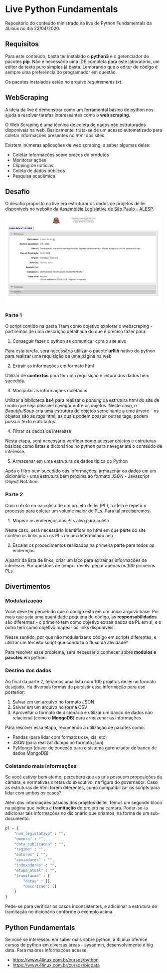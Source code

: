 # Live Python Fundamentals 

Repositório do conteúdo ministrado na live de Python Fundamentals da 4Linux no dia 22/04/2020.


## Requisitos

Para este conteúdo, basta ter instalado o **python3** e o gerenciador de pacotes **pip**. Não é necessário uma IDE completa para este laboratório, um editor de texto puro simples já basta. Lembrando que o editor de código é sempre uma preferência do programador em questão.

Os pacotes instalados estão no arquivo _requirements.txt_. 

## WebScraping

A ideia da live é demonstrar como um ferramental básico de python nos ajuda a resolver tarefas interessantes como o **web scraping**.

O Web Scraping é uma técnica de coleta de dados não estruturados disponíveis na web. Basicamente, trata-se de um acesso automatizado para coletar informações presentes no html dos sites.

Existem inúmeras aplicações de web scraping, a saber algumas delas:

- Coletar informações sobre preços de produtos
- Monitorar ações
- Clipping de notícias
- Coleta de dados públicos 
- Pesquisa acadêmica 


## Desafio

O desafio proposto na live era estruturar os dados de projetos de lei disponíveis no website da [Assembléia Legislativa de São Paulo - ALESP](https://www.al.sp.gov.br/alesp/projetos/?tipo=1&ano=2018). 

<!-- Imagem de um projeto de lei  -->

![exempo de projeto de lei](images/alesp_expl.png)

### Parte 1 

O script contido na pasta 1 tem como objetivo explorar o webscraping - partiremos de uma descrição detalhada do que é preciso fazer para:

1. Conseguir fazer o python se comunicar com o site alvo

Para esta tarefa, será necessário utilizar o pacote **urllib** nativo do python para realizar uma requisição de uma página na web

2. Extrair as informações em formato html 

Utilizar de **contextos** para ter uma requisição e leitura dos dados bem sucedida.

3. Manipular as informações coletadas 

Utilizar a biblioteca **bs4** para realizar o _parsing_ da estrutura html do site de modo que seja possível navegar entre os objetos. Neste caso, o _BeautifulSoup_ cria uma estrutura de objetos semelhante a uma árvore - os objetos são as _tags_ html, as quais podem possuir outras tags, podem possuir texto e atributos. 

4. Filtrar os dados de interesse

Nesta etapa, será necessário verificar como acessar objetos e estruturas básicas como listas e dicionários no python para navegar até o conteúdo de interesse.

5. Armazenar em uma estrutura de dados típica do Python

Após o filtro bem sucedido das informações, armazenar os dados em um dicionário - uma estrutura bem próxima ao formato _JSON_ - Javascript Object Notation. 


### Parte 2

Com o êxito no na coleta de um projeto de lei (PL), a ideia é repetir o processo para coletar um volume maior de PLs. Para tal precisaremos:

1. Mapear os endereços das PLs alvo para coleta

Neste caso, será necessário identificar no html em que parte do site contém os links para os PLs de um determinado ano

2. Escalar os procedimentos realizados na primeira parte para todos os endereços  

A partir da lista de links, criar um laço para extrair as informações de interesse. Por questões de tempo, resolvi pegar apenas os 100 primeiros PLs. 

## Divertimentos

### Modularização 

Você deve ter percebido que o código está em um único arquivo base. Por mais que seja uma quantidade pequena de código, as **responsabilidades** são diferentes - o primeiro tem como objetivo extrair dados da PL em si, e o outro tem como objetivo mapear os links disponíveis. 

Nesse sentido, por que não modularizar o código em scripts diferentes, e utilizar um terceito script que conduza o fluxo da atividade? 

Para resolver esse problema, será necessário conhecer sobre **modulos e pacotes** em python. 

### Destino dos dados

Ao final da parte 2, teríamos uma lista com 100 projetos de lei no formato desejado. Há diversas formas de persistir essa informação para uso posterior:

1. Salvar em um arquivo no formato JSON
2. Salvar em um arquivo no forma CSV
3. Aproveitar o formato de dicionário e utilizar um banco de dados não relacional (como o **MongoDB**) para armazenar as informações.

Para resolver essa etapa, recomendo a utilização de pacotes como:

- Pandas (para lidar com formatos csv, xls, etc)
- JSON (para realizar dumps no formato json)
- PyMongo (driver de conexão para o sistema gerenciador de banco de dados MongoDB)

### Coletando mais informações

Se você estiver bem atento, perceberá que as urls possuem proposições da câmara, e normativas diretas do executivo, na figura do governador. Caso as estruturas de html forem diferentes, como compatibilizar os scripts para lidar com ambos os casos? 

Além das informações básicas dos projetos de lei, temos um segundo bloco na página que indica a **tramitação** do projeto na camara. Poder-se-ia adicionar tais informações no dicionário que criamos, na forma de um sub-documento:

``` python
pl = {
	"num_legistativo" : "",
	"ementa" : "",
	"data_publicacao" : "",
	"regime" : "",
	"autores" : "",
	"apoiadores" : "",
	"indexadores" : "",
	"etapa_atual" : "",
	"tramitacao" : {
		"datas" : [],
		"descricao": []
	}
}
```

Pede-se para verificar os casos inconsistentes, e adicionar a estrutura de tramitação no dicionário conforme o exemplo acima. 

## Python Fundamentals

Se você se interessou em saber mais sobre python, a 4Linux oferece cursos de python em diversas áreas - sysadmin, desenvolvimento e big data. Para maiores informações acesse: 

- https://www.4linux.com.br/cursos/python
- https://www.4linux.com.br/cursos/bigdata
